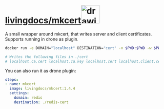 # [livingdocs/mkcert](https://github.com/livingdocsIO/docker/tree/master/mkcert) ​ ​ ​​[<img src="https://www.docker.com/wp-content/uploads/2022/03/horizontal-logo-monochromatic-white.png" alt="drawing" width="60"/>](https://hub.docker.com/r/livingdocs/mkcert)



A small wrapper around mkcert, that writes server and client certificates.
Supports running in drone as plugin.

```bash
docker run -e DOMAIN="localhost" DESTINATION="cert" -v $PWD:$PWD -w $PWD --rm -it livingdocs/mkcert

# Writes the following files in ./cert
# localhost.ca.cert localhost.ca.key localhost.cert localhost.client.cert localhost.client.key localhost.key
```

You can also run it as drone plugin:
```yaml
steps:
- name: mkcert
  image: livingdocs/mkcert:1.4.4
  settings:
    domain: redis
    destination: ./redis-cert
```
